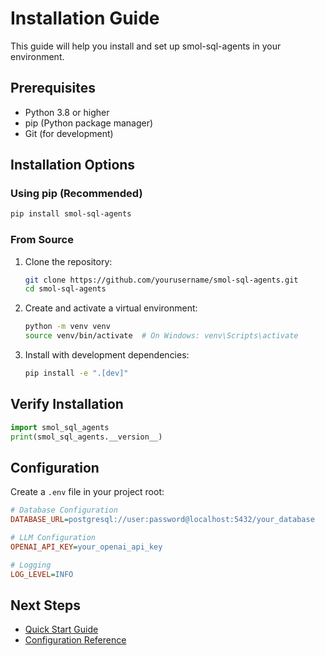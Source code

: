 # Installation Guide

This guide will help you install and set up smol-sql-agents in your environment.

## Prerequisites

- Python 3.8 or higher
- pip (Python package manager)
- Git (for development)

## Installation Options

### Using pip (Recommended)

```bash
pip install smol-sql-agents
```

### From Source

1. Clone the repository:

   ```bash
   git clone https://github.com/yourusername/smol-sql-agents.git
   cd smol-sql-agents
   ```

2. Create and activate a virtual environment:

   ```bash
   python -m venv venv
   source venv/bin/activate  # On Windows: venv\Scripts\activate
   ```

3. Install with development dependencies:

   ```bash
   pip install -e ".[dev]"
   ```

## Verify Installation

```python
import smol_sql_agents
print(smol_sql_agents.__version__)
```

## Configuration

Create a `.env` file in your project root:

```ini
# Database Configuration
DATABASE_URL=postgresql://user:password@localhost:5432/your_database

# LLM Configuration
OPENAI_API_KEY=your_openai_api_key

# Logging
LOG_LEVEL=INFO
```

## Next Steps

- [Quick Start Guide](./quick_start.md)
- [Configuration Reference](./configuration.md)
